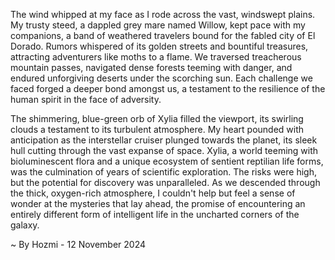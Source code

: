 
The wind whipped at my face as I rode across the vast, windswept plains. My trusty steed, a dappled grey mare named Willow, kept pace with my companions, a band of weathered travelers bound for the fabled city of El Dorado. Rumors whispered of its golden streets and bountiful treasures, attracting adventurers like moths to a flame. We traversed treacherous mountain passes, navigated dense forests teeming with danger, and endured unforgiving deserts under the scorching sun. Each challenge we faced forged a deeper bond amongst us, a testament to the resilience of the human spirit in the face of adversity.

The shimmering, blue-green orb of Xylia filled the viewport, its swirling clouds a testament to its turbulent atmosphere. My heart pounded with anticipation as the interstellar cruiser plunged towards the planet, its sleek hull cutting through the vast expanse of space. Xylia, a world teeming with bioluminescent flora and a unique ecosystem of sentient reptilian life forms, was the culmination of years of scientific exploration. The risks were high, but the potential for discovery was unparalleled. As we descended through the thick, oxygen-rich atmosphere, I couldn't help but feel a sense of wonder at the mysteries that lay ahead, the promise of encountering an entirely different form of intelligent life in the uncharted corners of the galaxy. 

~ By Hozmi - 12 November 2024
